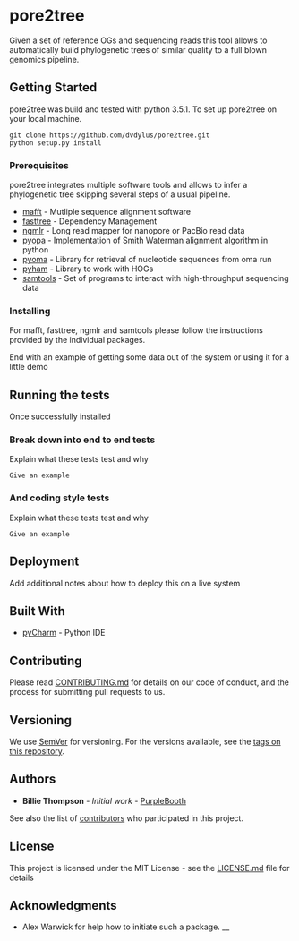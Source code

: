 # pore2tree 

Given a set of reference OGs and sequencing reads this tool allows to automatically build phylogenetic trees of similar quality to a full blown genomics pipeline. 

## Getting Started

pore2tree was build and tested with python 3.5.1. To set up pore2tree on your local machine.
```
git clone https://github.com/dvdylus/pore2tree.git
python setup.py install
```
### Prerequisites

pore2tree integrates multiple software tools and allows to infer a phylogenetic tree skipping several steps of a usual pipeline.

* [mafft](http://mafft.cbrc.jp/alignment/software/) - Mutliple sequence alignment software
* [fasttree](http://www.microbesonline.org/fasttree/) - Dependency Management
* [ngmlr](https://github.com/philres/ngmlr) - Long read mapper for nanopore or PacBio read data
* [pyopa](...) - Implementation of Smith Waterman alignment algorithm in python
* [pyoma](...) - Library for retrieval of nucleotide sequences from oma run
* [pyham](...) - Library to work with HOGs
* [samtools](http://www.htslib.org/download/) - Set of programs to interact with high-throughput sequencing data

### Installing

For mafft, fasttree, ngmlr and samtools please follow the instructions provided by the individual packages. 

End with an example of getting some data out of the system or using it for a little demo

## Running the tests

Once successfully installed

### Break down into end to end tests

Explain what these tests test and why

```
Give an example
```

### And coding style tests

Explain what these tests test and why

```
Give an example
```

## Deployment

Add additional notes about how to deploy this on a live system

## Built With

* [pyCharm](https://www.jetbrains.com/pycharm) - Python IDE

## Contributing

Please read [CONTRIBUTING.md](https://gist.github.com/PurpleBooth/b24679402957c63ec426) for details on our code of conduct, and the process for submitting pull requests to us.

## Versioning

We use [SemVer](http://semver.org/) for versioning. For the versions available, see the [tags on this repository](https://github.com/your/project/tags). 

## Authors

* **Billie Thompson** - *Initial work* - [PurpleBooth](https://github.com/PurpleBooth)

See also the list of [contributors](https://github.com/your/project/contributors) who participated in this project.

## License

This project is licensed under the MIT License - see the [LICENSE.md](LICENSE.md) file for details

## Acknowledgments

* Alex Warwick for help how to initiate such a package.
__